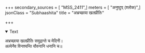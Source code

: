 +++
secondary_sources = [ "MSS_2411",]
meters = [ "अनुष्टुप् (श्लोक)",]
jsonClass = "Subhaashita"
title = "अभ्रच्छाया खलप्रीतिः"

+++

<details open><summary>Text</summary>

अभ्रच्छाया खलप्रीतिः समुद्रान्ते च मेदिनी।  
अल्पेनैव विनश्यन्ति यौवनानि धनानि च॥
</details>
